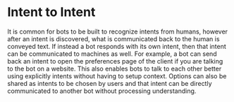 # Intent to Intent

It is common for bots to be built to recognize intents from humans, however
after an intent is discovered, what is communicated back to the human is
conveyed text. If instead a bot responds with its own intent, then that intent
can be communicated to machines as well. For example, a bot can send back an
intent to open the preferences page of the client if you are talking to the bot
on a website. This also enables bots to talk to each other better using
explicitly intents without having to setup context. Options can also be shared
as intents to be chosen by users and that intent can be directly communicated to
another bot without processing understanding.
